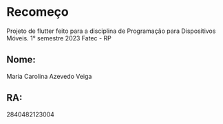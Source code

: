 # Recomeço

Projeto de flutter feito para a disciplina de Programação para Dispositivos Móveis.
1° semestre 2023
Fatec - RP
## Nome:
Maria Carolina Azevedo Veiga

## RA:
2840482123004